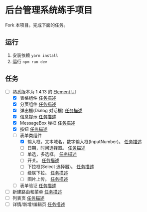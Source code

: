 # 后台管理系统练手项目
Fork 本项目。完成下面的任务。

## 运行
1. 安装依赖 `yarn install`
1. 运行 `npm run dev`

## 任务
* [ ] 熟悉版本为 1.4.13 的 [Element UI](http://element-cn.eleme.io/1.4/#/zh-CN/)
  * [x] 表格组件 [任务描述](task/component/table.md)
  * [x] 分页组件 [任务描述](task/component/pagination.md)
  * [x] 弹出框(Dialog 对话框) [任务描述](task/component/dialog.md)
  * [x] 信息提示 [任务描述](task/component/message.md)
  * [x] MessageBox 弹框 [任务描述](task/component/message-box.md)
  * [x] 按钮 [任务描述](task/component/button.md)
  * [ ] 表单类组件
    * [x] 输入框，文本域名，数字输入框(InputNumber)。 [任务描述](task/component/input.md)
    * [ ] 日期，时间选择器。 [任务描述](task/component/date-time-picker.md)
    * [ ] 单选，多选框。 [任务描述](task/component/radio-checkbox.md)
    * [ ] 开关。 [任务描述](task/component/switch.md)
    * [ ] 下拉框(Select 选择器)。 [任务描述](task/component/select.md)
    * [ ] 级联下拉。 [任务描述](task/component/cascader.md)
    * [ ] 图片上传。 [任务描述](task/component/upload.md)
  * [ ] 表单验证 [任务描述](task/component/form-validation.md)
* [ ] 新建路由和菜单 [任务描述](task/page/add-menu-router.md)
* [ ] 列表页 [任务描述](task/page/list.md)
* [ ] 详情/新增/编辑页 [任务描述](task/page/update.md)
